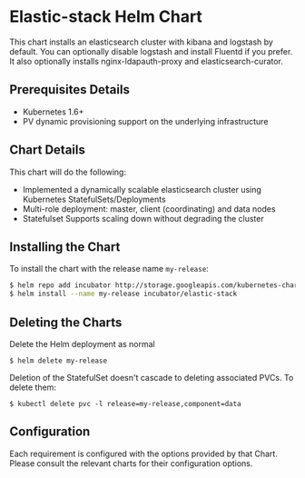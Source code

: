 # Elastic-stack Helm Chart

This chart installs an elasticsearch cluster with kibana and logstash by default.
You can optionally disable logstash and install Fluentd if you prefer. It also optionally installs nginx-ldapauth-proxy and elasticsearch-curator.

## Prerequisites Details

* Kubernetes 1.6+
* PV dynamic provisioning support on the underlying infrastructure

## Chart Details
This chart will do the following:

* Implemented a dynamically scalable elasticsearch cluster using Kubernetes StatefulSets/Deployments
* Multi-role deployment: master, client (coordinating) and data nodes
* Statefulset Supports scaling down without degrading the cluster

## Installing the Chart

To install the chart with the release name `my-release`:

```bash
$ helm repo add incubator http://storage.googleapis.com/kubernetes-charts-incubator
$ helm install --name my-release incubator/elastic-stack
```

## Deleting the Charts

Delete the Helm deployment as normal

```
$ helm delete my-release
```

Deletion of the StatefulSet doesn't cascade to deleting associated PVCs. To delete them:

```
$ kubectl delete pvc -l release=my-release,component=data
```

## Configuration

Each requirement is configured with the options provided by that Chart.
Please consult the relevant charts for their configuration options.
